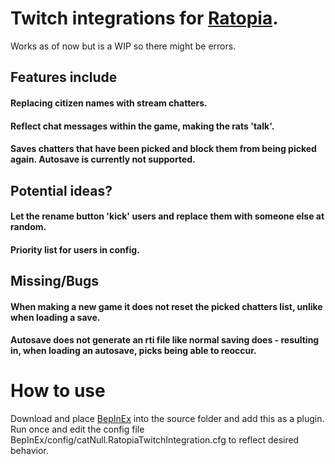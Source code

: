 # Twitch integrations for [Ratopia](https://store.steampowered.com/app/2244130/Ratopia/).
Works as of now but is a WIP so there might be errors.

## Features include
#### Replacing citizen names with stream chatters.
#### Reflect chat messages within the game, making the rats 'talk'.
#### Saves chatters that have been picked and block them from being picked again. **Autosave is currently not supported.**

## Potential ideas?
#### Let the rename button 'kick' users and replace them with someone else at random.
#### Priority list for users in config.

## Missing/Bugs
#### When making a new game it does not reset the picked chatters list, unlike when loading a save.
#### Autosave does not generate an rti file like normal saving does - resulting in, when loading an autosave, picks being able to reoccur.

# How to use
Download and place [BepInEx](https://github.com/BepInEx/BepInEx) into the source folder and add this as a plugin.
Run once and edit the config file BepInEx/config/catNull.RatopiaTwitchIntegration.cfg to reflect desired behavior.

